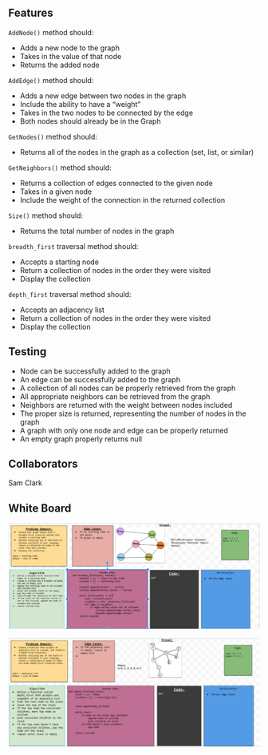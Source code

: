 ## Features

`AddNode()` method should:
- Adds a new node to the graph
- Takes in the value of that node
- Returns the added node

`AddEdge()` method should:
- Adds a new edge between two nodes in the graph
- Include the ability to have a “weight”
- Takes in the two nodes to be connected by the edge
- Both nodes should already be in the Graph

`GetNodes()` method should:
- Returns all of the nodes in the graph as a collection (set, list, or similar)

`GetNeighbors()` method should:
- Returns a collection of edges connected to the given node
- Takes in a given node
- Include the weight of the connection in the returned collection

`Size()` method should:
- Returns the total number of nodes in the graph

`breadth_first` traversal method should:
- Accepts a starting node
- Return a collection of nodes in the order they were visited
- Display the collection

`depth_first` traversal method should:
- Accepts an adjacency list
- Return a collection of nodes in the order they were visited
- Display the collection

## Testing
- Node can be successfully added to the graph
- An edge can be successfully added to the graph
- A collection of all nodes can be properly retrieved from the graph
- All appropriate neighbors can be retrieved from the graph
- Neighbors are returned with the weight between nodes included
- The proper size is returned, representing the number of nodes in the graph
- A graph with only one node and edge can be properly returned
- An empty graph properly returns null

## Collaborators
Sam Clark

## White Board
![Code Challenge 36](../../assets/breadth-first-graph.png)

![Code Challenge 38](../../assets/depth-first.png)